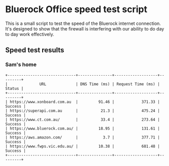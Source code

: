# Bluerock Office speed test script

This is a small script to test the speed of the Bluerock internet connection. It's designed to show that the firewall is interfering with our ability to do day to day work effectively.

## Speed test results

### Sam's home

```
+------------------------------+---------------+-------------------+---------+
|              URL             | DNS Time (ms) | Request Time (ms) |  Status |
+------------------------------+---------------+-------------------+---------+
| https://www.xonboard.com.au  |         91.46 |            371.33 | Success |
| https://superapi.com.au      |          21.3 |            475.24 | Success |
| https://www.ct.com.au/       |          33.4 |            273.64 | Success |
| https://www.bluerock.com.au/ |         18.95 |            131.61 | Success |
| https://aws.amazon.com/      |           3.7 |            377.71 | Success |
| https://www.fwps.vic.edu.au/ |         10.38 |            681.48 | Success |
+------------------------------+---------------+-------------------+---------+
```